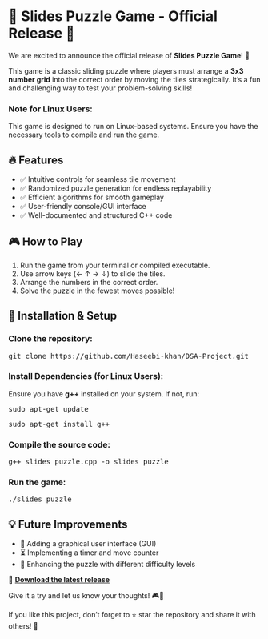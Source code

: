 
<!DOCTYPE html>
<html lang="en">
<head>
    <meta charset="UTF-8">
    <meta name="viewport" content="width=device-width, initial-scale=1.0">
</head>
<body>
    <h1>🎉 Slides Puzzle Game - Official Release 🎉</h1>
    <p>We are excited to announce the official release of <strong>Slides Puzzle Game</strong>! 🚀</p>
    <p>This game is a classic sliding puzzle where players must arrange a <strong>3x3 number grid</strong> into the correct order by moving the tiles strategically. It’s a fun and challenging way to test your problem-solving skills!</p>
    <h3><strong>Note for Linux Users:</strong></h3>
    <p>This game is designed to run on Linux-based systems. Ensure you have the necessary tools to compile and run the game.</p>
    <h2>🔥 Features</h2>
    <ul>
        <li>✅ Intuitive controls for seamless tile movement</li>
        <li>✅ Randomized puzzle generation for endless replayability</li>
        <li>✅ Efficient algorithms for smooth gameplay</li>
        <li>✅ User-friendly console/GUI interface</li>
        <li>✅ Well-documented and structured C++ code</li>
    </ul>
    <h2>🎮 How to Play</h2>
    <ol>
        <li>Run the game from your terminal or compiled executable.</li>
        <li>Use arrow keys (← ↑ → ↓) to slide the tiles.</li>
        <li>Arrange the numbers in the correct order.</li>
        <li>Solve the puzzle in the fewest moves possible!</li>
    </ol>
    <h2>📂 Installation & Setup</h2>
    <h3>Clone the repository:</h3>
    <pre class="code">git clone https://github.com/Haseebi-khan/DSA-Project.git</pre>
    <h3>Install Dependencies (for Linux Users):</h3>
    <p>Ensure you have <strong>g++</strong> installed on your system. If not, run:</p>
    <pre class="code">sudo apt-get update</pre>
    <pre class="code">sudo apt-get install g++</pre>
    <h3>Compile the source code:</h3>
    <pre class="code">g++ slides_puzzle.cpp -o slides_puzzle</pre>
    <h3>Run the game:</h3>
    <pre class="code">./slides_puzzle</pre>
    <h2>💡 Future Improvements</h2>
    <ul>
        <li>🚀 Adding a graphical user interface (GUI)</li>
        <li>⏳ Implementing a timer and move counter</li>
        <li>🎯 Enhancing the puzzle with different difficulty levels</li>
    </ul>
    <p>🔗 <strong><a href="https://github.com/Haseebi-khan/DSA-Project/releases" target="_blank">Download the latest release</a></strong></p>
    <p>Give it a try and let us know your thoughts! 🎮💬</p>
    <p>If you like this project, don’t forget to ⭐ star the repository and share it with others! 🚀</p>
</body>
</html>
